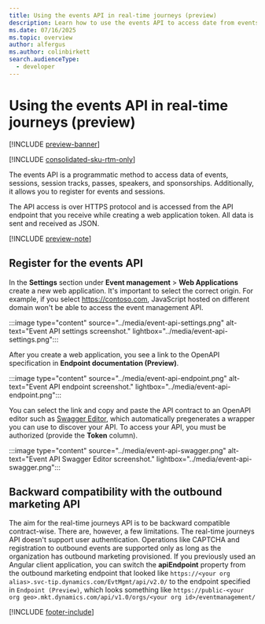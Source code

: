 ```yaml
---
title: Using the events API in real-time journeys (preview)
description: Learn how to use the events API to access date from events, sessions, session tracks, and passes in real-time journeys.
ms.date: 07/16/2025
ms.topic: overview
author: alfergus
ms.author: colinbirkett
search.audienceType: 
  - developer
---
```


# Using the events API in real-time journeys (preview)

[!INCLUDE [preview-banner](~/../shared-content/shared/preview-includes/preview-banner.md)]

[!INCLUDE [consolidated-sku-rtm-only](.././includes/consolidated-sku-rtm-only.md)]

The events API is a programmatic method to access data of events, sessions, session tracks, passes, speakers, and sponsorships. Additionally, it allows you to register for events and sessions.

The API access is over HTTPS protocol and is accessed from the API endpoint that you receive while creating a web application token. All data is sent and received as JSON.

[!INCLUDE [preview-note](~/../shared-content/shared/preview-includes/preview-note.md)]

## Register for the events API

In the **Settings** section under **Event management** > **Web Applications** create a new web application. It's important to select the correct origin. For example, if you select https://contoso.com, JavaScript hosted on different domain won't be able to access the event management API.

:::image type="content" source="../media/event-api-settings.png" alt-text="Event API settings screenshot." lightbox="../media/event-api-settings.png":::

After you create a web application, you see a link to the OpenAPI specification in **Endpoint documentation (Preview)**.

:::image type="content" source="../media/event-api-endpoint.png" alt-text="Event API endpoint screenshot." lightbox="../media/event-api-endpoint.png":::

You can select the link and copy and paste the API contract to an OpenAPI editor such as [Swagger Editor](https://editor-next.swagger.io/), which automatically pregenerates a wrapper you can use to discover your API. To access your API, you must be authorized (provide the **Token** column).

:::image type="content" source="../media/event-api-swagger.png" alt-text="Event API Swagger Editor screenshot." lightbox="../media/event-api-swagger.png":::

## Backward compatibility with the outbound marketing API

The aim for the real-time journeys API is to be backward compatible contract-wise. There are, however, a few limitations. The real-time journeys API doesn't support user authentication. Operations like CAPTCHA and registration to outbound events are supported only as long as the organization has outbound marketing provisioned. If you previously used an Angular client application, you can switch the **apiEndpoint** property from the outbound marketing endpoint that looked like `https://<your org alias>.svc-tip.dynamics.com/EvtMgmt/api/v2.0/` to the endpoint specified in `Endpoint (Preview)`, which looks something like `https://public-<your org geo>.mkt.dynamics.com/api/v1.0/orgs/<your org id>/eventmanagement/`

[!INCLUDE [footer-include](.././includes/footer-banner.md)]
